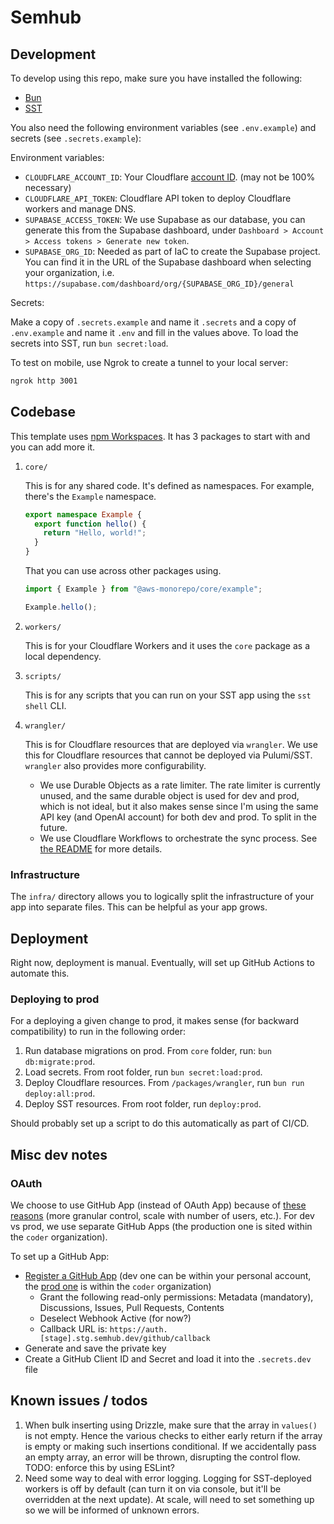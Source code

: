 # Semhub

## Development

To develop using this repo, make sure you have installed the following:

- [Bun](https://bun.sh/docs/installation)
- [SST](https://github.com/sst/ion)

You also need the following environment variables (see `.env.example`) and secrets (see `.secrets.example`):

Environment variables:

- `CLOUDFLARE_ACCOUNT_ID`: Your Cloudflare [account ID](https://developers.cloudflare.com/fundamentals/setup/find-account-and-zone-ids/). (may not be 100% necessary)
- `CLOUDFLARE_API_TOKEN`: Cloudflare API token to deploy Cloudflare workers and manage DNS.
- `SUPABASE_ACCESS_TOKEN`: We use Supabase as our database, you can generate this from the Supabase dashboard, under `Dashboard > Account > Access tokens > Generate new token`.
- `SUPABASE_ORG_ID`: Needed as part of IaC to create the Supabase project. You can find it in the URL of the Supabase dashboard when selecting your organization, i.e. `https://supabase.com/dashboard/org/{SUPABASE_ORG_ID}/general`

Secrets:

Make a copy of `.secrets.example` and name it `.secrets` and a copy of `.env.example` and name it `.env` and fill in the values above. To load the secrets into SST, run `bun secret:load`.

To test on mobile, use Ngrok to create a tunnel to your local server:

```zsh
ngrok http 3001
```

## Codebase

This template uses
[npm Workspaces](https://docs.npmjs.com/cli/v8/using-npm/workspaces). It has 3
packages to start with and you can add more it.

1. `core/`

   This is for any shared code. It's defined as namespaces. For example, there's
   the `Example` namespace.

   ```ts
   export namespace Example {
     export function hello() {
       return "Hello, world!";
     }
   }
   ```

   That you can use across other packages using.

   ```ts
   import { Example } from "@aws-monorepo/core/example";

   Example.hello();
   ```

2. `workers/`

   This is for your Cloudflare Workers and it uses the `core` package as a local
   dependency.

3. `scripts/`

   This is for any scripts that you can run on your SST app using the
   `sst shell` CLI.

4. `wrangler/`

   This is for Cloudflare resources that are deployed via `wrangler`. We use this for Cloudflare resources that cannot be deployed via Pulumi/SST. `wrangler` also provides more configurability.

   - We use Durable Objects as a rate limiter. The rate limiter is currently unused, and the same durable object is used for dev and prod, which is not ideal, but it also makes sense since I'm using the same API key (and OpenAI account) for both dev and prod. To split in the future.
   - We use Cloudflare Workflows to orchestrate the sync process. See [the README](./packages/wrangler/README.md) for more details.

### Infrastructure

The `infra/` directory allows you to logically split the infrastructure of your
app into separate files. This can be helpful as your app grows.

## Deployment

Right now, deployment is manual. Eventually, will set up GitHub Actions to automate this.

### Deploying to prod

For a deploying a given change to prod, it makes sense (for backward compatibility) to run in the following order:

1. Run database migrations on prod. From `core` folder, run: `bun db:migrate:prod`.
1. Load secrets. From root folder, run `bun secret:load:prod`.
1. Deploy Cloudflare resources. From `/packages/wrangler`, run `bun run deploy:all:prod`.
1. Deploy SST resources. From root folder, run `deploy:prod`.

Should probably set up a script to do this automatically as part of CI/CD.

## Misc dev notes

### OAuth

We choose to use GitHub App (instead of OAuth App) because of [these reasons](https://docs.github.com/en/apps/oauth-apps/building-oauth-apps/differences-between-github-apps-and-oauth-apps) (more granular control, scale with number of users, etc.). For dev vs prod, we use separate GitHub Apps (the production one is sited within the `coder` organization).

To set up a GitHub App:

- [Register a GitHub App](https://docs.github.com/en/apps/creating-github-apps/registering-a-github-app/registering-a-github-app) (dev one can be within your personal account, the [prod one](https://github.com/organizations/coder/settings/apps/coder-semhub) is within the `coder` organization)
  - Grant the following read-only permissions: Metadata (mandatory), Discussions, Issues, Pull Requests, Contents
  - Deselect Webhook Active (for now?)
  - Callback URL is: `https://auth.[stage].stg.semhub.dev/github/callback`
- Generate and save the private key
- Create a GitHub Client ID and Secret and load it into the `.secrets.dev` file

## Known issues / todos

1. When bulk inserting using Drizzle, make sure that the array in `values()` is not empty. Hence the various checks to either early return if the array is empty or making such insertions conditional. If we accidentally pass an empty array, an error will be thrown, disrupting the control flow. TODO: enforce this by using ESLint?
1. Need some way to deal with error logging. Logging for SST-deployed workers is off by default (can turn it on via console, but it'll be overridden at the next update). At scale, will need to set something up so we will be informed of unknown errors.
